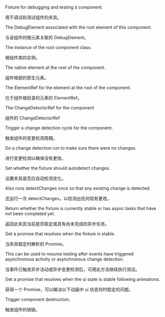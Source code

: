 Fixture for debugging and testing a component.

用于调试和测试组件的夹具。

The DebugElement associated with the root element of this component.

与该组件的根元素关联的 DebugElement。

The instance of the root component class.

根组件类的实例。

The native element at the root of the component.

组件根部的原生元素。

The ElementRef for the element at the root of the component.

位于组件根目录的元素的 ElementRef。

The ChangeDetectorRef for the component

组件的 ChangeDetectorRef

Trigger a change detection cycle for the component.

触发组件的变更检测周期。

Do a change detection run to make sure there were no changes.

进行变更检测以确保没有更改。

Set whether the fixture should autodetect changes.

设置夹具是否应自动检测变化。

Also runs detectChanges once so that any existing change is detected.

还运行一次 detectChanges，以检测出任何现有更改。

Return whether the fixture is currently stable or has async tasks that have not been completed
yet.

返回此夹具当前是否稳定或具有尚未完成的异步任务。

Get a promise that resolves when the fixture is stable.

当夹具稳定时解析的 Promise。

This can be used to resume testing after events have triggered asynchronous activity or
asynchronous change detection.

当事件已触发异步活动或异步变更检测后，可用此方法继续执行测试。

Get a promise that resolves when the ui state is stable following animations.

获得一个 Promise，可以解决以下动画中 ui 状态何时稳定的问题。

Trigger component destruction.

触发组件的销毁。
